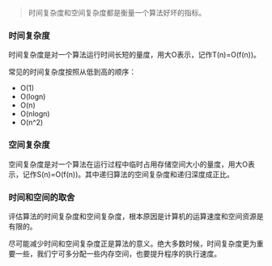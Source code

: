 > 时间复杂度和空间复杂度都是衡量一个算法好坏的指标。

### 时间复杂度
时间复杂度是对一个算法运行时间长短的量度，用大O表示，记作T(n)=O(f(n))。

常见的时间复杂度按照从低到高的顺序：
- O(1)
- O(logn)
- O(n)
- O(nlogn)
- O(n^2)

### 空间复杂度
空间复杂度是对一个算法在运行过程中临时占用存储空间大小的量度，用大O表示，记作S(n)=O(f(n))。其中递归算法的空间复杂度和递归深度成正比。

### 时间和空间的取舍
评估算法的时间复杂度和空间复杂度，根本原因是计算机的运算速度和空间资源是有限的。

尽可能减少时间和空间复杂度正是算法的意义。绝大多数时候，时间复杂度更为重要一些，我们宁可多分配一些内存空间，也要提升程序的执行速度。